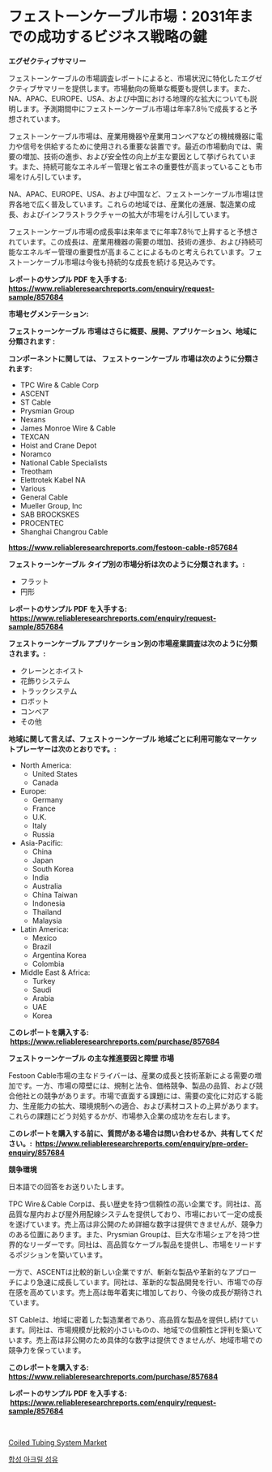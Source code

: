 <p><h1>フェストーンケーブル市場：2031年までの成功するビジネス戦略の鍵</h1></p><p><strong>エグゼクティブサマリー</strong></p>
<p><p>フェストーンケーブルの市場調査レポートによると、市場状況に特化したエグゼクティブサマリーを提供します。市場動向の簡単な概要も提供します。また、NA、APAC、EUROPE、USA、および中国における地理的な拡大についても説明します。予測期間中にフェストーンケーブル市場は年率7.8％で成長すると予想されています。</p><p>フェストーンケーブル市場は、産業用機器や産業用コンベアなどの機械機器に電力や信号を供給するために使用される重要な装置です。最近の市場動向では、需要の増加、技術の進歩、および安全性の向上が主な要因として挙げられています。また、持続可能なエネルギー管理と省エネの重要性が高まっていることも市場をけん引しています。</p><p>NA、APAC、EUROPE、USA、および中国など、フェストーンケーブル市場は世界各地で広く普及しています。これらの地域では、産業化の進展、製造業の成長、およびインフラストラクチャーの拡大が市場をけん引しています。</p><p>フェストーンケーブル市場の成長率は来年までに年率7.8％で上昇すると予想されています。この成長は、産業用機器の需要の増加、技術の進歩、および持続可能なエネルギー管理の重要性が高まることによるものと考えられています。フェストーンケーブル市場は今後も持続的な成長を続ける見込みです。</p></p>
<p><strong>レポートのサンプル PDF を入手する: <a href="https://www.reliableresearchreports.com/enquiry/request-sample/857684">https://www.reliableresearchreports.com/enquiry/request-sample/857684</a></strong></p>
<p><strong>市場セグメンテーション:</strong></p>
<p><strong> フェストゥーンケーブル 市場はさらに概要、展開、アプリケーション、地域に分類されます :</strong></p>
<p><strong>コンポーネントに関しては、 フェストゥーンケーブル 市場は次のように分類されます: &nbsp;</strong></p>
<p><ul><li>TPC Wire & Cable Corp</li><li>ASCENT</li><li>ST Cable</li><li>Prysmian Group</li><li>Nexans</li><li>James Monroe Wire & Cable</li><li>TEXCAN</li><li>Hoist and Crane Depot</li><li>Noramco</li><li>National Cable Specialists</li><li>Treotham</li><li>Elettrotek Kabel NA</li><li>Various</li><li>General Cable</li><li>Mueller Group, Inc</li><li>SAB BROCKSKES</li><li>PROCENTEC</li><li>Shanghai Changrou Cable</li></ul></p>
<p><strong><a href="https://www.reliableresearchreports.com/festoon-cable-r857684">https://www.reliableresearchreports.com/festoon-cable-r857684</a></strong></p>
<p><strong> フェストゥーンケーブル タイプ別の市場分析は次のように分類されます。:</strong></p>
<p><ul><li>フラット</li><li>円形</li></ul></p>
<p><strong>レポートのサンプル PDF を入手する: &nbsp;<a href="https://www.reliableresearchreports.com/enquiry/request-sample/857684">https://www.reliableresearchreports.com/enquiry/request-sample/857684</a></strong></p>
<p><strong> フェストゥーンケーブル アプリケーション別の市場産業調査は次のように分類されます。:</strong></p>
<p><ul><li>クレーンとホイスト</li><li>花飾りシステム</li><li>トラックシステム</li><li>ロボット</li><li>コンベア</li><li>その他</li></ul></p>
<p><strong>地域に関して言えば、フェストゥーンケーブル 地域ごとに利用可能なマーケットプレーヤーは次のとおりです。:</strong></p>
<p><ul>
    <li>
        North America:
        <ul>
            <li>United States</li>
            <li>Canada</li>
        </ul>
    </li>
    <li>
        Europe:
        <ul>
            <li>Germany</li>
            <li>France</li>
            <li>U.K.</li>
            <li>Italy</li>
            <li>Russia</li>
        </ul>
    </li>
    <li>
        Asia-Pacific:
        <ul>
            <li>China</li>
            <li>Japan</li>
            <li>South Korea</li>
            <li>India</li>
            <li>Australia</li>
            <li>China Taiwan</li>
            <li>Indonesia</li>
            <li>Thailand</li>
            <li>Malaysia</li>
        </ul>
    </li>
    <li>
        Latin America:
        <ul>
            <li>Mexico</li>
            <li>Brazil</li>
            <li>Argentina Korea</li>
            <li>Colombia</li>
        </ul>
    </li>
    <li>
        Middle East & Africa:
        <ul>
            <li>Turkey</li>
            <li>Saudi</li>
            <li>Arabia</li>
            <li>UAE</li>
            <li>Korea</li>
        </ul>
    </li>
    </ul></p>
<p><strong>このレポートを購入する: &nbsp;<a href="https://www.reliableresearchreports.com/purchase/857684">https://www.reliableresearchreports.com/purchase/857684</a></strong></p>
<p><strong>フェストゥーンケーブル の主な推進要因と障壁 市場</strong></p>
<p><p>Festoon Cable市場の主なドライバーは、産業の成長と技術革新による需要の増加です。一方、市場の障壁には、規制と法令、価格競争、製品の品質、および競合他社との競争があります。市場で直面する課題には、需要の変化に対応する能力、生産能力の拡大、環境規制への適合、および素材コストの上昇があります。これらの課題にどう対処するかが、市場参入企業の成功を左右します。</p></p>
<p><strong>このレポートを購入する前に、質問がある場合は問い合わせるか、共有してください。:&nbsp; <a href="https://www.reliableresearchreports.com/enquiry/pre-order-enquiry/857684">https://www.reliableresearchreports.com/enquiry/pre-order-enquiry/857684</a></strong></p>
<p><strong>競争環境</strong></p>
<p><p>日本語での回答をお送りいたします。</p><p>TPC Wire＆Cable Corpは、長い歴史を持つ信頼性の高い企業です。同社は、高品質な屋内および屋外用配線システムを提供しており、市場において一定の成長を遂げています。売上高は非公開のため詳細な数字は提供できませんが、競争力のある位置にあります。また、Prysmian Groupは、巨大な市場シェアを持つ世界的なリーダーです。同社は、高品質なケーブル製品を提供し、市場をリードするポジションを築いています。</p><p>一方で、ASCENTは比較的新しい企業ですが、斬新な製品や革新的なアプローチにより急速に成長しています。同社は、革新的な製品開発を行い、市場での存在感を高めています。売上高は毎年着実に増加しており、今後の成長が期待されています。</p><p>ST Cableは、地域に密着した製造業者であり、高品質な製品を提供し続けています。同社は、市場規模が比較的小さいものの、地域での信頼性と評判を築いています。売上高は非公開のため具体的な数字は提供できませんが、地域市場での競争力を保っています。</p></p>
<p><strong>このレポートを購入する: &nbsp; <a href="https://www.reliableresearchreports.com/purchase/857684">https://www.reliableresearchreports.com/purchase/857684</a></strong></p>
<p><strong>レポートのサンプル PDF を入手する: &nbsp;<a href="https://www.reliableresearchreports.com/enquiry/request-sample/857684">https://www.reliableresearchreports.com/enquiry/request-sample/857684</a></strong><strong></strong></p>
<p>&nbsp;</p>
<p><p><a href="https://github.com/AKSHATREPORTPRIME/Market-Research-Report-List-4/blob/main/coiled-tubing-system-market.md">Coiled Tubing System Market</a></p><p><a href="https://github.com/rsg307664904/Market-Research-Report-List-1/blob/main/160485619919.md">합성 아크릴 섬유</a></p></p>